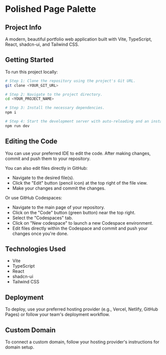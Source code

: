 # Polished Page Palette

<!-- Project URL: https://lovable.dev/projects/123469f4-8257-4f69-b486-c8dacda0373c -->

## Project Info

A modern, beautiful portfolio web application built with Vite, TypeScript, React, shadcn-ui, and Tailwind CSS.

## Getting Started

To run this project locally:

```sh
# Step 1: Clone the repository using the project's Git URL.
git clone <YOUR_GIT_URL>

# Step 2: Navigate to the project directory.
cd <YOUR_PROJECT_NAME>

# Step 3: Install the necessary dependencies.
npm i

# Step 4: Start the development server with auto-reloading and an instant preview.
npm run dev
```

## Editing the Code

You can use your preferred IDE to edit the code. After making changes, commit and push them to your repository.

You can also edit files directly in GitHub:
- Navigate to the desired file(s).
- Click the "Edit" button (pencil icon) at the top right of the file view.
- Make your changes and commit the changes.

Or use GitHub Codespaces:
- Navigate to the main page of your repository.
- Click on the "Code" button (green button) near the top right.
- Select the "Codespaces" tab.
- Click on "New codespace" to launch a new Codespace environment.
- Edit files directly within the Codespace and commit and push your changes once you're done.

## Technologies Used

- Vite
- TypeScript
- React
- shadcn-ui
- Tailwind CSS

## Deployment

To deploy, use your preferred hosting provider (e.g., Vercel, Netlify, GitHub Pages) or follow your team's deployment workflow.

## Custom Domain

To connect a custom domain, follow your hosting provider's instructions for domain setup.

